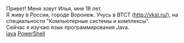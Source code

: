 Привет!
Меня зовут Илья, мне 18 лет.    
Я живу в России, городе Воронеж. Учусь в ВТСТ (http://vkst.ru/), на специальности "Компьютерные системы и комплексы".    
Сейчас я изучаю язык программирования Java.    
[java](https://img.shields.io/badge/-java-489EEB?logo=java&style=flat-square&logocolor=white)
[PowerShell](https://img.shields.io/badge/-PowerShell-5391FE?style=flat-square&logo=powerShell&logoColor=white)
